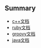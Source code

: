 ## Summary

  * [c++文档](cplusplus/README.md)
  * [ruby文档](ruby/README.md)
  * [groovy文档](groovy/README.md)
  * [java文档](java/README.md)
